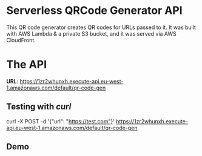 # Serverless QRCode Generator API

This QR code generator creates QR codes for URLs passed to it. It was built with AWS Lambda & a private S3 bucket, and it was served via AWS CloudFront.

# The API

**URL**: https://1zr2whunxh.execute-api.eu-west-1.amazonaws.com/default/qr-code-gen

## Testing with _curl_

curl -X POST -d '{"url": "https://test.com"}' https://1zr2whunxh.execute-api.eu-west-1.amazonaws.com/default/qr-code-gen

## Demo
